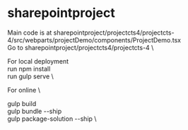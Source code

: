 # sharepointproject 
Main code is at sharepointproject/projectcts4/projectcts-4/src/webparts/projectDemo/components/ProjectDemo.tsx  \
Go to sharepointproject/projectcts4/projectcts-4   \

For local deployment \
run npm install \
run gulp serve  \


For online \

gulp build \
gulp bundle --ship \
gulp package-solution  --ship \





